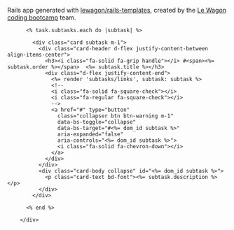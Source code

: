 Rails app generated with [lewagon/rails-templates](https://github.com/lewagon/rails-templates), created by the [Le Wagon coding bootcamp](https://www.lewagon.com) team.


<div id="<%= dom_id task %>_subtasks" class="<%= dom_id task %>_subtasks collapse-container collapse" data-controller="dragula"></div>

          <% task.subtasks.each do |subtask| %>

            <div class="card subtask m-1">
              <div class="card-header d-flex justify-content-between align-items-center">
                <h3><i class="fa-solid fa-grip handle"></i> #<span><%= subtask.order %></span>  <%= subtask.title %></h3>
                <div class="d-flex justify-content-end">
                  <%= render 'subtasks/links', subtask: subtask %>
                  <!--
                  <i class="fa-solid fa-square-check"></i>
                  <i class="fa-regular fa-square-check"></i>
                  -->
                  <a href="#" type="button"
                    class="collapser btn btn-warning m-1"
                    data-bs-toggle="collapse"
                    data-bs-target="#<%= dom_id subtask %>"
                    aria-expanded="false"
                    aria-controls="<%= dom_id subtask %>">
                    <i class="fa-solid fa-chevron-down"></i>
                  </a>
                </div>
              </div>
              <div class="card-body collapse" id="<%= dom_id subtask %>">
                <p class="card-text bd-font"><%= subtask.description %></p>
              </div>
            </div>

          <% end %>

        </div>
